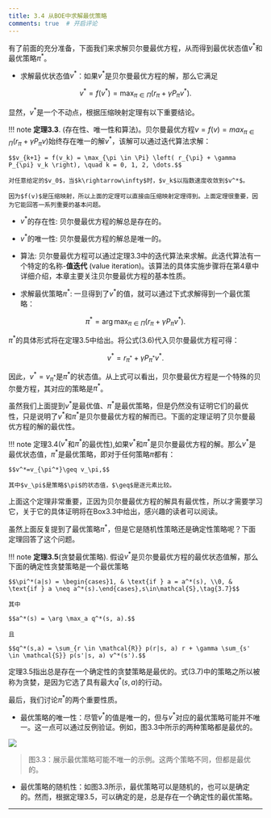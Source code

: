 ```yaml
---
title: 3.4 从BOE中求解最优策略
comments: true  # 开启评论
---
```

有了前面的充分准备，下面我们来求解贝尔曼最优方程，从而得到最优状态值$v^*$和最优策略$\pi^*$。

- 求解最优状态值$v^*$：如果$v^*$是贝尔曼最优方程的解，那么它满足

$$v^* = f(v^*)=\max_{\pi \in \Pi} \left( r_{\pi} + \gamma P_{\pi} v^* \right).
$$

显然，$v^*$是一个不动点，根据压缩映射定理有以下重要结论。

!!! note 
    **定理3.3**. (存在性、唯一性和算法)。贝尔曼最优方程$v = f(v)= max_{\pi \in \Pi}(r_\pi + \gamma P_\pi v)$始终存在唯一的解$v^*$，该解可以通过迭代算法求解：
    
    $$v_{k+1} = f(v_k) = \max_{\pi \in \Pi} \left( r_{\pi} + \gamma P_{\pi} v_k \right), \quad k = 0, 1, 2, \dots.$$
    
    对任意给定的$v_0$，当$k\rightarrow\infty$时，$v_k$以指数速度收敛到$v^*$。
    
    因为$f(v)$是压缩映射，所以上面的定理可以直接由压缩映射定理得到。上面定理很重要，因为它能回答一系列重要的基本问题。

  - $v^*$的存在性: 贝尔曼最优方程的解总是存在的。
    
  - $v^*$的唯一性: 贝尔曼最优方程的解总是唯一的。
    
  - 算法: 贝尔曼最优方程可以通过定理$3.3$中的迭代算法来求解。此迭代算法有一个特定的名称-**值迭代** (value iteration)。该算法的具体实施步骤将在第4章中详细介绍，本章主要关注贝尔曼最优方程的基本性质。

- 求解最优策略$\pi^*$: 一旦得到了$v^*$的值，就可以通过下式求解得到一个最优策略：

$$\pi^* = \arg \max_{\pi \in \Pi} \left( r_{\pi} + \gamma P_{\pi} v^* \right).\tag{3.6}$$

$\pi^*$的具体形式将在定理$3.5$中给出。将公式$(3.6)$代入贝尔曼最优方程可得：

$$v^* = r_{\pi^*} + \gamma P_{\pi^*} v^*.$$

因此，$v^*=v_{\pi^*}$是$\pi^*$的状态值。从上式可以看出，贝尔曼最优方程是一个特殊的贝尔曼方程，其对应的策略是$\pi^*$。

虽然我们上面提到$v^*$是最优值、$\pi^*$是最优策略，但是仍然没有证明它们的最优性，只是说明了$v^*$和$\pi^*$是贝尔曼最优方程的解而已。下面的定理证明了贝尔曼最优方程的解的最优性。

!!! note
    定理$3.4$($v^*$和$\pi^*$的最优性),如果$v^*$和$\pi^*$是贝尔曼最优方程的解。那么$v^*$是最优状态值，$\pi^*$是最优策略，即对于任何策略$\pi$都有：

    $$v^*=v_{\pi^*}\geq v_\pi,$$

    其中$v_\pi$是策略$\pi$的状态值，$\geq$是逐元素比较。

上面这个定理非常重要，正因为贝尔曼最优方程的解具有最优性，所以才需要学习它，关于它的具体证明将在Box$3.3$中给出，感兴趣的读者可以阅读。

虽然上面反复提到了最优策略$\pi^*$，但是它是随机性策略还是确定性策略呢？下面定理回答了这个问题。

!!! note
    **定理3.5**(贪婪最优策略). 假设$v^*$是贝尔曼最优方程的最优状态值解，那么下面的确定性贪婪策略是一个最优策略

    $$\pi^*(a|s) = \begin{cases}1, & \text{if } a = a^*(s), \\0, & \text{if } a \neq a^*(s).\end{cases},s\in\mathcal{S},\tag{3.7}$$

    其中

    $$a^*(s) = \arg \max_a q^*(s, a).$$

    且

    $$q^*(s,a) = \sum_{r \in \mathcal{R}} p(r|s, a) r + \gamma \sum_{s' \in \mathcal{S}} p(s'|s, a) v^*(s').$$

定理$3.5$指出总是存在一个确定性的贪婪策略是最优的。式$(3.7)$中的策略之所以被称为贪婪，是因为它选了具有最大$q^*(s, a)$的行动。

最后，我们讨论$\pi^*$的两个重要性质。

- 最优策略的唯一性：尽管$v^*$的值是唯一的，但与$v^*$对应的最优策略可能并不唯一。这一点可以通过反例验证。例如，图$3.3$中所示的两种策略都是最优的。

 ![](../img/03/2.png)
 > 图$3.3$：展示最优策略可能不唯一的示例。这两个策略不同，但都是最优的。

- 最优策略的随机性：如图$3.3$所示，最优策略可以是随机的，也可以是确定的。然而，根据定理$3.5$，可以确定的是，总是存在一个确定性的最优策略。

---